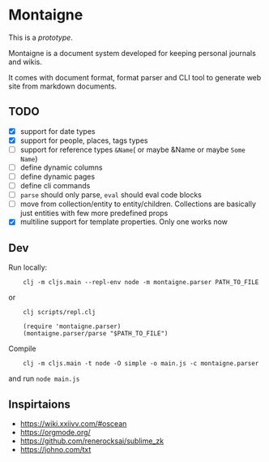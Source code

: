 # Montaigne

This is a _prototype_.

Montaigne is a document system developed for keeping personal journals and wikis.

It comes with document format, format parser and CLI tool to generate web site from markdown documents.

## TODO

 - [x] support for date types
 - [x] support for people, places, tags types
 - [ ] support for reference types `&Name`( or maybe &Name or maybe `Some Name`)
 - [ ] define dynamic columns
 - [ ] define dynamic pages 
 - [ ] define cli commands
 - [ ] `parse` should only parse, `eval` should eval code blocks
 - [ ] move from collection/entity to entity/children. Collections are basically just entities with few more predefined props
 - [x] multiline support for template properties. Only one works now

## Dev

Run locally:

```
    clj -m cljs.main --repl-env node -m montaigne.parser PATH_TO_FILE
```

or 

```
    clj scripts/repl.clj
    
    (require 'montaigne.parser)
    (montaigne.parser/parse "$PATH_TO_FILE")
```

Compile

```
    clj -m cljs.main -t node -O simple -o main.js -c montaigne.parser
```

and run `node main.js`


## Inspirtaions

 - https://wiki.xxiivv.com/#oscean
 - https://orgmode.org/
 - https://github.com/renerocksai/sublime_zk
 - https://johno.com/txt